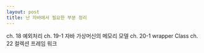 ```yaml
---
layout: post
title: 난 자바에서 필요한 부분 정리
---
```


ch. 18 예외처리
ch. 19-1 자바 가상머신의 메모리 모델
ch. 20-1 wrapper Class
ch. 22 컬렉션 프레임 워크
